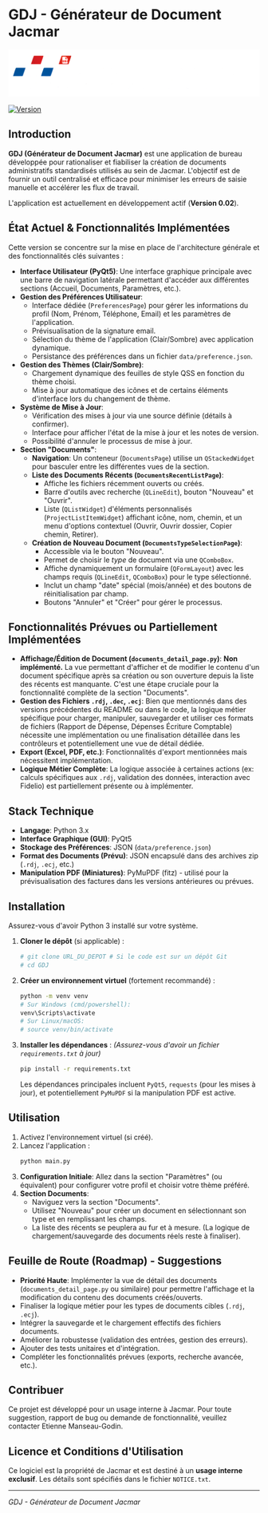 # GDJ - Générateur de Document Jacmar

<!-- Optionnel: Ajouter un logo/bannière ici -->
<img src="resources/images/logo-jacmar-gdj.png" alt="Logo GDJ" width="700">

[![Version](https://img.shields.io/badge/Version-v0.02-blue.svg)]() 
<!-- Optionnel: Ajouter d'autres badges (Build, Licence, etc.) -->
<!-- [![Build Status](URL_Badge_Build)](URL_Lien_Build) -->
<!-- [![License: MIT](https://img.shields.io/badge/License-MIT-yellow.svg)](LICENSE) -->

## Introduction

**GDJ (Générateur de Document Jacmar)** est une application de bureau développée pour rationaliser et fiabiliser la création de documents administratifs standardisés utilisés au sein de Jacmar. L'objectif est de fournir un outil centralisé et efficace pour minimiser les erreurs de saisie manuelle et accélérer les flux de travail.

L'application est actuellement en développement actif (**Version 0.02**).

## État Actuel & Fonctionnalités Implémentées

Cette version se concentre sur la mise en place de l'architecture générale et des fonctionnalités clés suivantes :

*   **Interface Utilisateur (PyQt5)**: Une interface graphique principale avec une barre de navigation latérale permettant d'accéder aux différentes sections (Accueil, Documents, Paramètres, etc.).
*   **Gestion des Préférences Utilisateur**:
    *   Interface dédiée (`PreferencesPage`) pour gérer les informations du profil (Nom, Prénom, Téléphone, Email) et les paramètres de l'application.
    *   Prévisualisation de la signature email.
    *   Sélection du thème de l'application (Clair/Sombre) avec application dynamique.
    *   Persistance des préférences dans un fichier `data/preference.json`.
*   **Gestion des Thèmes (Clair/Sombre)**:
    *   Chargement dynamique des feuilles de style QSS en fonction du thème choisi.
    *   Mise à jour automatique des icônes et de certains éléments d'interface lors du changement de thème.
*   **Système de Mise à Jour**:
    *   Vérification des mises à jour via une source définie (détails à confirmer).
    *   Interface pour afficher l'état de la mise à jour et les notes de version.
    *   Possibilité d'annuler le processus de mise à jour.
*   **Section "Documents"**:
    *   **Navigation**: Un conteneur (`DocumentsPage`) utilise un `QStackedWidget` pour basculer entre les différentes vues de la section.
    *   **Liste des Documents Récents (`DocumentsRecentListPage`)**:
        *   Affiche les fichiers récemment ouverts ou créés.
        *   Barre d'outils avec recherche (`QLineEdit`), bouton "Nouveau" et "Ouvrir".
        *   Liste (`QListWidget`) d'éléments personnalisés (`ProjectListItemWidget`) affichant icône, nom, chemin, et un menu d'options contextuel (Ouvrir, Ouvrir dossier, Copier chemin, Retirer).
    *   **Création de Nouveau Document (`DocumentsTypeSelectionPage`)**:
        *   Accessible via le bouton "Nouveau".
        *   Permet de choisir le *type* de document via une `QComboBox`.
        *   Affiche dynamiquement un formulaire (`QFormLayout`) avec les champs requis (`QLineEdit`, `QComboBox`) pour le type sélectionné.
        *   Inclut un champ "date" spécial (mois/année) et des boutons de réinitialisation par champ.
        *   Boutons "Annuler" et "Créer" pour gérer le processus.

## Fonctionnalités Prévues ou Partiellement Implémentées

*   **Affichage/Édition de Document (`documents_detail_page.py`)**: **Non implémenté.** La vue permettant d'afficher et de modifier le contenu d'un document spécifique après sa création ou son ouverture depuis la liste des récents est manquante. C'est une étape cruciale pour la fonctionnalité complète de la section "Documents".
*   **Gestion des Fichiers `.rdj`, `.dec`, `.ecj`**: Bien que mentionnés dans des versions précédentes du README ou dans le code, la logique métier spécifique pour charger, manipuler, sauvegarder et utiliser ces formats de fichiers (Rapport de Dépense, Dépenses Écriture Comptable) nécessite une implémentation ou une finalisation détaillée dans les contrôleurs et potentiellement une vue de détail dédiée.
*   **Export (Excel, PDF, etc.)**: Fonctionnalités d'export mentionnées mais nécessitent implémentation.
*   **Logique Métier Complète**: La logique associée à certaines actions (ex: calculs spécifiques aux `.rdj`, validation des données, interaction avec Fidelio) est partiellement présente ou à implémenter.

## Stack Technique

*   **Langage**: Python 3.x
*   **Interface Graphique (GUI)**: PyQt5
*   **Stockage des Préférences**: JSON (`data/preference.json`)
*   **Format des Documents (Prévu)**: JSON encapsulé dans des archives zip (`.rdj`, `.ecj`, etc.)
*   **Manipulation PDF (Miniatures)**: PyMuPDF (fitz) - utilisé pour la prévisualisation des factures dans les versions antérieures ou prévues.

## Installation

Assurez-vous d'avoir Python 3 installé sur votre système.

1.  **Cloner le dépôt** (si applicable) :
    ```bash
    # git clone URL_DU_DEPOT # Si le code est sur un dépôt Git
    # cd GDJ
    ```
2.  **Créer un environnement virtuel** (fortement recommandé) :
    ```bash
    python -m venv venv
    # Sur Windows (cmd/powershell):
    venv\Scripts\activate
    # Sur Linux/macOS:
    # source venv/bin/activate
    ```
3.  **Installer les dépendances** :
    *(Assurez-vous d'avoir un fichier `requirements.txt` à jour)*
    ```bash
    pip install -r requirements.txt
    ```
    Les dépendances principales incluent `PyQt5`, `requests` (pour les mises à jour), et potentiellement `PyMuPDF` si la manipulation PDF est active.

## Utilisation

1.  Activez l'environnement virtuel (si créé).
2.  Lancez l'application :
    ```bash
    python main.py
    ```
3.  **Configuration Initiale**: Allez dans la section "Paramètres" (ou équivalent) pour configurer votre profil et choisir votre thème préféré.
4.  **Section Documents**:
    *   Naviguez vers la section "Documents".
    *   Utilisez "Nouveau" pour créer un document en sélectionnant son type et en remplissant les champs.
    *   La liste des récents se peuplera au fur et à mesure. (La logique de chargement/sauvegarde des documents réels reste à finaliser).

## Feuille de Route (Roadmap) - Suggestions

*   **Priorité Haute**: Implémenter la vue de détail des documents (`documents_detail_page.py` ou similaire) pour permettre l'affichage et la modification du contenu des documents créés/ouverts.
*   Finaliser la logique métier pour les types de documents cibles (`.rdj`, `.ecj`).
*   Intégrer la sauvegarde et le chargement effectifs des fichiers documents.
*   Améliorer la robustesse (validation des entrées, gestion des erreurs).
*   Ajouter des tests unitaires et d'intégration.
*   Compléter les fonctionnalités prévues (exports, recherche avancée, etc.).

## Contribuer

Ce projet est développé pour un usage interne à Jacmar. Pour toute suggestion, rapport de bug ou demande de fonctionnalité, veuillez contacter Etienne Manseau-Godin.

## Licence et Conditions d'Utilisation

Ce logiciel est la propriété de Jacmar et est destiné à un **usage interne exclusif**. Les détails sont spécifiés dans le fichier `NOTICE.txt`.

---

*GDJ - Générateur de Document Jacmar* 